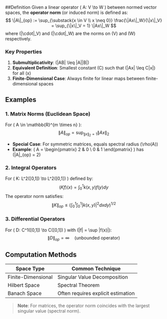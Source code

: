 
##Definition
Given a linear operator \( A: V \to W \) between normed vector spaces, the **operator norm** (or induced norm) is defined as:
$$
\|A\|_{op} := \sup_{\substack{x \in V \\ x \neq 0}} \frac{\|Ax\|_W}{\|x\|_V} = \sup_{\|x\|_V = 1} \|Ax\|_W
$$
where \(\|\cdot\|_V\) and \(\|\cdot\|_W\) are the norms on \(V\) and \(W\) respectively.

### Key Properties
1. **Submultiplicativity**: \(\|AB\| \leq \|A\|\|B\|\)
2. **Equivalent Definition**: Smallest constant \(C\) such that \(\|Ax\| \leq C\|x\|\) for all \(x\)
3. **Finite-Dimensional Case**: Always finite for linear maps between finite-dimensional spaces

## Examples

### 1. Matrix Norms (Euclidean Space)
For \( A \in \mathbb{R}^{m \times n} \):
$$
\|A\|_{op} = \sup_{\|x\|_2 = 1} \|Ax\|_2
$$
- **Special Case**: For symmetric matrices, equals spectral radius \(\rho(A)\)
- **Example**: \( A = \begin{pmatrix} 2 & 0 \\ 0 & 1 \end{pmatrix} \) has \(\|A\|_{op} = 2\)

### 2. Integral Operators
For \( K: L^2([0,1]) \to L^2([0,1]) \) defined by:
$$
(Kf)(x) = \int_0^1 k(x,y)f(y)dy
$$
The operator norm satisfies:
$$
\|K\|_{op} \leq \left(\int_0^1 \int_0^1 |k(x,y)|^2 dx dy\right)^{1/2}
$$

### 3. Differential Operators
For \( D: C^1([0,1]) \to C([0,1]) \) with \(\|f\| = \sup |f(x)|\):
$$
\|D\|_{op} = \infty \quad \text{(unbounded operator)}
$$

## Computation Methods
| Space Type       | Common Technique                     |
|------------------|--------------------------------------|
| Finite-Dimensional | Singular Value Decomposition       |
| Hilbert Space    | Spectral Theorem                    |
| Banach Space     | Often requires explicit estimation |

> **Note**: For matrices, the operator norm coincides with the largest singular value (spectral norm).